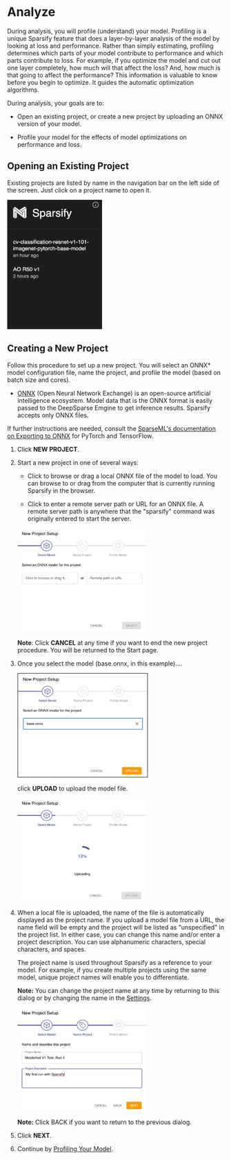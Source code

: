# Analyze

During analysis, you will profile (understand) your model. Profiling is a unique Sparsify feature that does a layer-by-layer analysis of the model by looking at loss and performance. Rather than simply estimating, profiling determines which parts of your model contribute to performance and which parts contribute to loss. For example, if you optimize the model and cut out one layer completely, how much will that affect the loss? And, how much is that going to affect the performance? This information is valuable to know before you begin to optimize. It guides the automatic optimization algorithms.

During analysis, your goals are to:

- Open an existing project, or create a new project by uploading an ONNX version of your model.

- Profile your model for the effects of model optimizations on performance and loss.

## Opening an Existing Project

Existing projects are listed by name in the navigation bar on the left side of the screen. Just click on a project name to open it.

<img src="images/image_6.jpg" alt="(List of existing projects in navigation)" width="220" height="300">

## Creating a New Project

Follow this procedure to set up a new project. You will select an ONNX* model configuration file, name the project, and profile the model (based on batch size and cores).

- [ONNX](https://onnx.ai/) (Open Neural Network Exchange) is an open-source artificial intelligence ecosystem. Model data that is the ONNX format is easily passed to the DeepSparse Emgine to get inference results. Sparsify accepts only ONNX files.

If further instructions are needed, consult the [SparseML's documentation on Exporting to ONNX](https://docs.neuralmagic.com/sparseml/) for PyTorch and TensorFlow.

1. Click **NEW PROJECT**.

2. Start a new project in one of several ways:

    - Click to browse or drag a local ONNX file of the model to load. You can browse to or drag from the computer that is currently running Sparsify in the browser.

    - Click to enter a remote server path or URL for an ONNX file. A remote server path is anywhere that the "sparsify" command was originally entered to start the server.

    <img src="images/image_7.jpg" alt="(Options for new project)" width="300" height="240">

    **Note**: Click **CANCEL** at any time if you want to end the new project procedure. You will be returned to the Start page.

3. Once you select the model (base.onnx, in this example)....

    <img src="images/image_8.jpg" alt="(Example model selected)" width="300" height="240" border="1">

    click **UPLOAD** to upload the model file.

    <img src="images/image_9.jpg" alt="(Uploading)" width="300" height="240">

4. When a local file is uploaded, the name of the file is automatically displayed as the project name. If you upload a model file from a URL, the name field will be empty and the project will be listed as "unspecified" in the project list. In either case, you can change this name and/or enter a project description. You can use alphanumeric characters, special characters, and spaces.

    The project name is used throughout Sparsify as a reference to your model. For example, if you create multiple projects using the same model, unique project names will enable you to differentiate.

    **Note:** You can change the project name at any time by returning to this dialog or by changing the name in the [Settings](07-settings.md).

    <img src="images/image_10.jpg" alt="(Project name and description)" width="300" height="240">

    **Note:** Click BACK if you want to return to the previous dialog.

5. Click **NEXT**.

6. Continue by [Profiling Your Model](04a-profiling-your-model.mdl).
